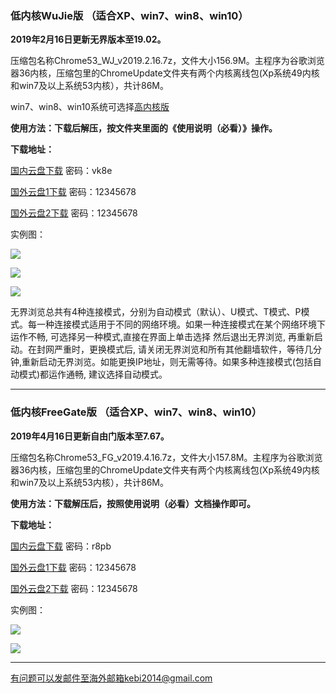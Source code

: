 ### 低内核WuJie版  （适合XP、win7、win8、win10）

**2019年2月16日更新无界版本至19.02。**

压缩包名称Chrome53_WJ_v2019.2.16.7z，文件大小156.9M。主程序为谷歌浏览器36内核，压缩包里的ChromeUpdate文件夹有两个内核离线包(Xp系统49内核和win7及以上系统53内核），共计86M。

win7、win8、win10系统可选择[高内核版](https://github.com/Alvin9999/new-pac/wiki/%E9%AB%98%E5%86%85%E6%A0%B8%E7%89%88)

**使用方法：下载后解压，按文件夹里面的《使用说明（必看）》操作。**

**下载地址：**

[国内云盘下载](https://pan.baidu.com/s/1ys110BnCOl2XMEvWUqDq8w) 密码：vk8e

[国外云盘1下载](http://108.61.224.82:8000/f/d7e033e8bb/) 密码：12345678

[国外云盘2下载](http://45.32.141.248:8000/f/e0664703c3/) 密码：12345678

实例图：

![](https://raw.githubusercontent.com/Alvin9999/pac2/master/softimag/53wuj1.png)

![](https://raw.githubusercontent.com/Alvin9999/PAC/master/download/53wujie1.PNG)

![](https://raw.githubusercontent.com/Alvin9999/PAC/master/download/wujie2.png)

无界浏览总共有4种连接模式，分别为自动模式（默认）、U模式、T模式、P模式。每一种连接模式适用于不同的网络环境。如果一种连接模式在某个网络环境下运作不畅, 可选择另一种模式,直接在界面上单击选择 然后退出无界浏览, 再重新启动。在封网严重时，更换模式后, 请关闭无界浏览和所有其他翻墙软件，等待几分钟,重新启动无界浏览。如能更换IP地址，则无需等待。如果多种连接模式(包括自动模式)都运作通畅, 建议选择自动模式。


***


### 低内核FreeGate版  （适合XP、win7、win8、win10）

**2019年4月16日更新自由门版本至7.67。**

压缩包名称Chrome53_FG_v2019.4.16.7z，文件大小157.8M。主程序为谷歌浏览器36内核，压缩包里的ChromeUpdate文件夹有两个内核离线包(Xp系统49内核和win7及以上系统53内核），共计86M。

**使用方法：下载解压后，按照使用说明（必看）文档操作即可。**

**下载地址：**

[国内云盘下载](https://pan.baidu.com/s/1E5kdcdNlEvLx_LIQOPE98Q) 密码：r8pb

[国外云盘1下载](http://108.61.224.82:8000/f/b83bc46caf/) 密码：12345678

[国外云盘2下载](http://45.32.141.248:8000/f/53dffddde4/) 密码：12345678

实例图：

![](https://raw.githubusercontent.com/Alvin9999/pac2/master/softimag/53fg1.png)

![](https://raw.githubusercontent.com/Alvin9999/PAC/master/download/53freegate1.PNG)


***


有问题可以发邮件至海外邮箱kebi2014@gmail.com